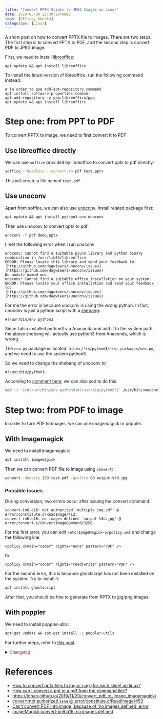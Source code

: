 ```yaml
---
title: "Convert PPTX Slides to JPEG Images on Linux"
date: 2020-03-30 22:30:20+0800
tags: [Office, Ubuntu]
categories: [Linux]
---
```


A short post on how to convert PPTX file to images. There are two steps. The
first step is to convert PPTX to PDF, and the second step is convert PDF to
JPEG image.

<!--more-->

First, we need to install [libreoffice](https://www.libreoffice.org/):

```
apt update && apt install libreoffice
```

To install the latest version of libreoffice, run the following command instead:

```
# in order to use add-apt-repository command
apt install software-properties-common
apt-add-repository -y ppa:libreoffice/ppa
apt update && apt install libreoffice
```

# Step one: from PPT to PDF

To convert PPTX to image, we need to first convert it to PDF

## Use libreoffice directly

We can use `soffice` provided by libreoffice to convert pptx to pdf directly:

```bash
soffice --headless --convert-to pdf test.pptx
```

This will create a file named `test.pdf`.

## Use unoconv

Apart from soffice, we can also use [unoconv](https://github.com/unoconv/unoconv).
Install related package first:

```bash
apt update && apt install python3-uno unoconv
```

Then use unoconv to convert pptx to pdf:

```bash
unoconv -f pdf demo.pptx
```
I met the following error when I run unoconv:

```
unoconv: Cannot find a suitable pyuno library and python binary combination in /usr/lib64/libreoffice
ERROR: Please locate this library and send your feedback to:
[http://github.com/dagwieers/unoconv/issues](https://github.com/dagwieers/unoconv/issues)
No module named uno
unoconv: Cannot find a suitable office installation on your system.
ERROR: Please locate your office installation and send your feedback to:
[http://github.com/dagwieers/unoconv/issues](https://github.com/dagwieers/unoconv/issues)
```

For me the error is because unoconv is using the wrong python. In fact, unoconv
is just a python script with a [shebang](https://en.wikipedia.org/wiki/Shebang_(Unix)):

```
#!/usr/bin/env python3
```

Since I also installed python3 via Anaconda and add it to the system path, the
above shebang will actually use python3 from Anaconda, which is wrong.

The `uno.py` package is located in `/usr/lib/python3/dist-packages/uno.py`, and
we need to use the system python3.

So we need to change the shebang of unoconv to:

```
#!/usr/bin/python3
```

According to [comment here](https://github.com/unoconv/unoconv/issues/49#issuecomment-711037899), we can also sed to do this:

```bash
sed -i 's|#!/usr/bin/env python3|#!/usr/bin/python3|' /usr/bin/unoconv
```

# Step two: from PDF to image

In order to turn PDF to images, we can use imagemagick or poppler.

## With Imagemagick

We need to install imagemagick:

```bash
apt install imagemagick
```

Then we can convert PDF file to image using `convert`:

```bash
convert -density 150 test.pdf -quality 80 output-%3d.jpg
```

### Possible issues

During conversion, two errors occur after issuing the convert command:

```
convert-im6.q16: not authorized `multiple_img.pdf' @ error/constitute.c/ReadImage/412.
convert-im6.q16: no images defined `output-%3d.jpg' @ error/convert.c/ConvertImageCommand/3258.
```

For the first error, you can edit `/etc/ImageMagick-6/policy.xml` and change
the following line:

```
<policy domain="coder" rights="none" pattern="PDF" />
```

to

```
<policy domain="coder" rights="read|write" pattern="PDF" />
```

For the second error, this is because ghostscript has not been installed on the
system. Try to install it:

```bash
apt install ghostscript
```

After that, you should be fine to generate from PPTX to jpg/png
images.

## With poppler

We need to install poppler-utils:

```bash
apt-get update && apt-get install -y poppler-utils
```

For further steps, refer to [this post](https://jdhao.github.io/2019/11/14/convert_pdf_to_images_pdftoppm/).

<details>
<summary><font size="2" color="red">Changelog</font></summary>

+ <font color="blue">2020-12-24: Add how to convert pptx to pdf using unoconv.</font>
</details>

# References

+ [How to convert pptx files to jpg or png (for each slide) on linux?](https://stackoverflow.com/q/21523267/6064933)
+ [How can I convert a ppt to a pdf from the command line?](https://askubuntu.com/q/11130/768311)
+ https://jdhao.github.io/2019/11/20/convert_pdf_to_image_imagemagick/
+ [convert:not authorized `aaaa` @ error/constitute.c/ReadImage/453](https://stackoverflow.com/q/42928765/6064933)
+ [Can't convert PDF into image, because of 'no images defined' error](https://superuser.com/q/819277/736190)
+ [ImageMagick:convert-im6.q16: no images defined](https://askubuntu.com/questions/1181762/imagemagickconvert-im6-q16-no-images-defined)
